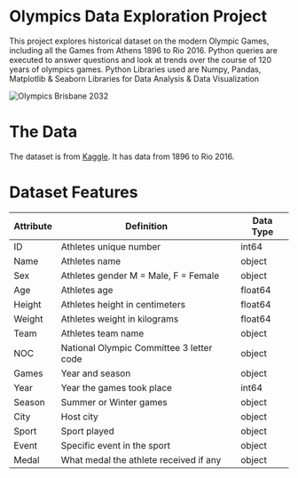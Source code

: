 # Olympics Data Exploration Project 
This project explores historical dataset on the modern Olympic Games, including all the Games from Athens 1896 to Rio 2016. Python queries are executed to answer questions and look at trends over the course of 120 years of olympics games. Python Libraries used are Numpy, Pandas, Matplotlib & Seaborn Libraries for Data Analysis & Data Visualization 

![Olympics Brisbane 2032](https://user-images.githubusercontent.com/113978006/227518581-cdb7df95-5d51-4b5e-965c-96fb64b9df90.jpg)

# The Data
The dataset is from [Kaggle](https://www.kaggle.com/datasets/heesoo37/120-years-of-olympic-history-athletes-and-results?resource=download). It has data from 1896 to Rio 2016.

# Dataset Features
| Attribute | Definition | Data Type |
| ----- | ----- | ----- |
| ID | Athletes unique number| int64 |
| Name | Athletes name | object |
| Sex | Athletes gender M = Male, F = Female | object |
| Age | Athletes age | float64 |
| Height | Athletes height in centimeters | float64 |
| Weight | Athletes weight in kilograms | float64 |
| Team | Athletes team name | object |
| NOC | National Olympic Committee 3 letter code | object |
| Games | Year and season | object |
| Year | Year the games took place | int64 |
| Season | Summer or Winter games | object |
| City | Host city | object |
| Sport | Sport played | object |
| Event | Specific event in the sport | object |
| Medal | What medal the athlete received if any| object |

